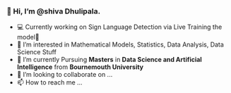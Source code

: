 ###  👋 Hi, I’m @shiva Dhulipala.

- 💻 Currently working on Sign Language Detection via Live Training the model🤯
- 👀 I’m interested in Mathematical Models, Statistics, Data Analysis, Data Science Stuff
- 🌱 I’m currently Pursuing __Masters__ in __Data Science and Artificial Intelligence__ from __Bournemouth University__
- 💞️ I’m looking to collaborate on ...
- 📫 How to reach me ...

<!---
shiva-0597/shiva-0597 is a ✨ special ✨ repository because its `README.md` (this file) appears on your GitHub profile.
You can click the Preview link to take a look at your changes.
--->
